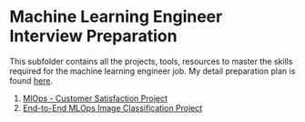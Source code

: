 # Machine Learning Engineer Interview Preparation

This subfolder contains all the projects, tools, resources to master the skills required for the machine learning engineer job. My detail preparation plan is found [here](./Plan.md).

1. [MlOps - Customer Satisfaction Project](./MlOps-Project/Customer-Satisfaction-Zenml/)
2. [End-to-End MLOps Image Classification Project](./MlOps-Project/End-to-End-Mlops-Image-Classification-Project/)